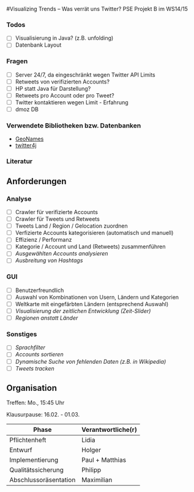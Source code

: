 ﻿#Visualizing Trends – Was verrät uns Twitter?
PSE Projekt B im WS14/15

### Todos
- [ ] Visualisierung in Java? (z.B. unfolding)
- [ ] Datenbank Layout

### Fragen
- [ ] Server 24/7, da eingeschränkt wegen Twitter API Limits
- [ ] Retweets von verifizierten Accounts?
- [ ] HP statt Java für Darstellung?
- [ ] Retweets pro Account oder pro Tweet? 
- [ ] Twitter kontaktieren wegen Limit - Erfahrung
- [ ] dmoz DB

### Verwendete Bibliotheken bzw. Datenbanken
* [GeoNames](http://www.geonames.org/)
* [twitter4j](http://twitter4j.org/en/index.html)

### Literatur

## Anforderungen
### Analyse
- [ ] Crawler für verifizierte Accounts
- [ ] Crawler für Tweets und Retweets
- [ ] Tweets Land / Region / Gelocation zuordnen
- [ ] Verfizierte Accounts kategorisieren (automatisch und manuell)
- [ ] Effizienz / Performanz
- [ ] Kategorie / Account und Land (Retweets) zusammenführen
- [ ] *Ausgewählten Accounts analysieren*
- [ ] *Ausbreitung von Hashtags*

### GUI
- [ ] Benutzerfreundlich
- [ ] Auswahl von Kombinationen von Usern, Ländern und Kategorien
- [ ] Weltkarte mit eingefärbten Ländern (entsprechend Auswahl)
- [ ] *Visualisierung der zeitlichen Entwicklung (Zeit-Slider)*
- [ ] *Regionen anstatt Länder*

### Sonstiges
- [ ] *Sprachfilter*
- [ ] *Accounts sortieren*
- [ ] *Dynamische Suche von fehlenden Daten (z.B. in Wikipedia)*
- [ ] *Tweets tracken*

## Organisation
Treffen: Mo., 15:45 Uhr

Klausurpause: 16.02. - 01.03.

Phase | Verantwortliche(r)
------------ | -------------
Pflichtenheft | Lidia
Entwurf | Holger
Implementierung | Paul + Matthias
Qualitätssicherung | Philipp
Abschlussoräsentation | Maximilian
